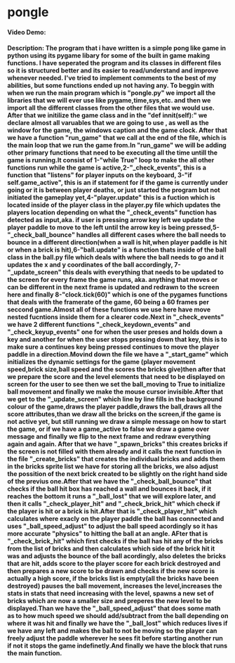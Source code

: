 # pongle
#### Video Demo:  <URL HERE>
#### Description: The program that i have written is a simple pong like game in python using its pygame libary for some of the built in game making functions. I have seperated the program and its classes in different files so it is structured better and its easier to read/understand and improve whenever needed. I've tried to implement comments to the best of my abilities, but some functions ended up not having any. To beggin with when we run the main program which is "pongle.py" we import all the libraries that we will ever use like pygame,time,sys,etc. and then we import all the different classes from the other files that we would use. After that we initilize the game class and in the "def __innit__(self):" we declare almost all varuables that we are going to use , as well as the window for the game, the windows caption and the game clock. After that we have a function "run_game" that we call at the end of the file, which is the main loop that we run the game from.In "run_game" we will be adding other primary functions that need to be executing all the time untill the game is running.It consist of 1-"while True" loop to make the all other functions run while the game is active,2-"_check_events", this is a function that "listens" for player inputs on the keyboard, 3-"if self.game_active", this is an if statement for if the game is currently under going or it is between player deaths, or just started the program but not initiated the gameplay yet,4-"player.update" this is a fuction which is located inside of the player class in the player.py file which updates the players location depending on what the "_check_events" function has detected as input,aka. if user is pressing arrow key left we update the player paddle to move to the left until the arrow key is being pressed,5-"_check_ball_bounce" handles all different cases where the ball needs to bounce in a different direction(when a wall is hit,when player paddle is hit or when a brick is hit),6-"ball.update" is a function thats inside of the ball class in the ball.py file which deals with where the ball needs to go and it updates the x and y coordinates of the ball accordingly, 7-"_update_screen" this deals with everything that needs to be updated to the screen for every frame the game runs, aka. anything that moves or can be different in the next frame is updated and redrawn to the screen here and finally 8-"clock.tick(60)" which is one of the pygames functions that deals with the framerate of the game, 60 being a 60 frames per seccond game.Almost all of these functions we use here have move nested fucntions inside them for a clearer code.Next in "_check_events" we have 2 different functions "_check_keydown_events" and "_check_keyup_events" one for when the user preses and holds down a key and another for when the user stops pressing down that key, this is to make sure a continues key being pressed continues to move the player paddle in a direction.Movind down the file we have a "_start_game" which initializes the dynamic settings for the game (player movement speed,brick size,ball speed and the scores the bricks give)then after that we prepare the score and the level elements that need to be displayed on screen for the user to see then we set the ball_moving to True to initialize ball movement and finally we make the mouse cursor invisible.After that we get to the "_update_screen" which line by line fills in the background colour of the game,draws the player paddle,draws the ball,draws all the score attributes,than we draw all the bricks on the screen,if the game is not active yet, but still running we draw a simple message on how to start the game, or if we have a game_active to false we draw a game over message and finally we flip to the next frame and redraw everything again and again. After that we have "_spawn_bricks" this creates bricks if the screen is not filled with them already and it calls the next function in the file "_create_bricks" that creates the individual bricks and adds them in the bricks sprite list we have for storing all the bricks, we also adjust the possition of the next brick created to be slightly on the right hand side of the previus one.After that we have the "_check_ball_bounce" that checks if the ball hit box has reached a wall and bounces it back, if it reaches the bottom it runs a "_ball_lost" that we will explore later, and then it calls "_check_player_hit" and "_check_brick_hit" which check if the player is hit or a brick is hit.After that is "_check_player_hit" which calculates where exacly on the player paddle the ball has connected and uses "_ball_speed_adjust" to adjust the ball speed acordingly so it has more accurate "physics" to hitting the ball at an angle. AFter that is "_check_brick_hit" which first checks if the ball has hit any of the bricks from the list of bricks and then calculates which side of the brick hit it was and adjusts the bounce of the ball acordingly, also deletes the bricks that are hit, adds score to the player score for each brick destroyed and then prepares a new score to be drawn and checks if the new score is actually a high score, if the bricks list is empty(all the bricks have been destroyed) pauses the ball movement, increases the level,increases the stats in stats that need increasing with the level, spawns a new set of bricks which are now a smaller size and preperes the new level to be displayed.Than we have the "_ball_speed_adjust" that does some math as to how much speed we should add/subtract from the ball depending on where it was hit and finally we have the "_ball_lost" which reduces lives if we have any left and makes the ball to not be moving so the player can freely adjust the paddle wherever he sees fit before starting another run if not it stops the game indefinetly.And finally we have the block that runs the main function.
